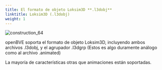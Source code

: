 ```yaml
---
title: El formato de objeto Loksim3D **.l3dobj**
linktitle: Loksim3D (.l3dobj)
weight: 1
---
```


![construction_64](/images/construction_64.png)

openBVE soporta el formato de objeto Loksim3D, incluyendo ambos archivos .l3dobj, y el agrupador .l3dgrp (Estos es algo duramente análogo como al archivo .animated)

La mayoría de características otras que animaciones están soportadas.